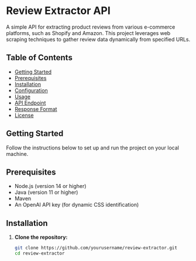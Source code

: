 # Review Extractor API

A simple API for extracting product reviews from various e-commerce platforms, such as Shopify and Amazon. This project leverages web scraping techniques to gather review data dynamically from specified URLs.

## Table of Contents

- [Getting Started](#getting-started)
- [Prerequisites](#prerequisites)
- [Installation](#installation)
- [Configuration](#configuration)
- [Usage](#usage)
- [API Endpoint](#api-endpoint)
- [Response Format](#response-format)
- [License](#license)

## Getting Started

Follow the instructions below to set up and run the project on your local machine.

## Prerequisites

- Node.js (version 14 or higher)
- Java (version 11 or higher)
- Maven
- An OpenAI API key (for dynamic CSS identification)

## Installation

1. **Clone the repository:**

   ```bash
   git clone https://github.com/yourusername/review-extractor.git
   cd review-extractor
